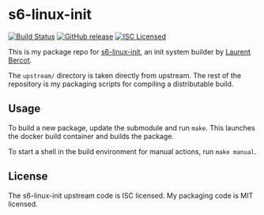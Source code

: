 s6-linux-init
=========

[![Build Status](https://img.shields.io/travis/com/amylum/s6-linux-init.svg)](https://travis-ci.com/amylum/s6-linux-init)
[![GitHub release](https://img.shields.io/github/release/amylum/s6-linux-init.svg)](https://github.com/amylum/s6-linux-init/releases)
[![ISC Licensed](https://img.shields.io/badge/license-ISC-green.svg)](https://tldrlegal.com/license/-isc-license)

This is my package repo for [s6-linux-init](http://www.skarnet.org/software/s6-linux-init/), an init system builder by [Laurent Bercot](http://skarnet.org/).

The `upstream/` directory is taken directly from upstream. The rest of the repository is my packaging scripts for compiling a distributable build.

## Usage

To build a new package, update the submodule and run `make`. This launches the docker build container and builds the package.

To start a shell in the build environment for manual actions, run `make manual`.

## License

The s6-linux-init upstream code is ISC licensed. My packaging code is MIT licensed.

